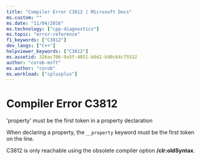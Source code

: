```yaml
---
title: "Compiler Error C3812 | Microsoft Docs"
ms.custom: ""
ms.date: "11/04/2016"
ms.technology: ["cpp-diagnostics"]
ms.topic: "error-reference"
f1_keywords: ["C3812"]
dev_langs: ["C++"]
helpviewer_keywords: ["C3812"]
ms.assetid: 326ac706-9a5f-4851-b9d2-b90c64c75532
author: "corob-msft"
ms.author: "corob"
ms.workload: ["cplusplus"]
---
```

# Compiler Error C3812
'property' must be the first token in a property declaration  
  
 When declaring a property, the `__property` keyword must be the first token on the line.  
  
 C3812 is only reachable using the obsolete compiler option **/clr:oldSyntax**.  
